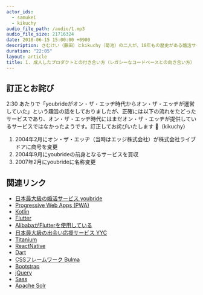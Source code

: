 ```yaml
---
actor_ids:
  - samukei
  - kikuchy
audio_file_path: /audio/1.mp3
audio_file_size: 21716324
date: 2018-06-15 15:00:00 +0900
description: さむけい（藤田）とkikuchy（菊池）の二人が、18年もの歴史がある婚活サービスyoubrideのコードベースへの取り組みと改善について話しました。
duration: "22:05"
layout: article
title: 1. 成人したプロダクトとの付き合い方（レガシーなコードベースとの向き合い方）
---
```


## 訂正とお詫び

2:30 あたりで「youbrideがオン・ザ・エッヂ時代からオン・ザ・エッヂが運営していた」という趣旨の話をしておりましたが、正確には以下の流れをたどったサービスであり、オン・ザ・エッヂ時代にはまだオン・ザ・エッヂが提供しているサービスではなかったようです。訂正してお詫びいたします 🙇（kikuchy）

1. 2004年2月にオン・ザ・エッヂ（当時はエッジ株式会社）が株式会社ライブドアに商号を変更
2. 2004年9月にyoubrideの前身となるサービスを買収
3. 2007年2月にyoubrideに名称変更


## 関連リンク

- [日本最大級の婚活サービス youbride](http://youbride.jp/)
- [Progressive Web Apps (PWA)](https://developers.google.com/web/progressive-web-apps/?hl=ja)
- [Kotlin](https://kotlinlang.org/)
- [Flutter](https://flutter.io/)
- [AlibabaがFlutterを使用している](https://developers.googleblog.com/2018/05/ready-for-production-apps-flutter-beta-3.html)
- [日本最大級の出会い応援サービス YYC](http://yyc.co.jp/)
- [Titanium](https://www.appcelerator.com/Titanium/)
- [ReactNative](https://facebook.github.io/react-native/)
- [Dart](https://www.dartlang.org/)
- [CSSフレームワーク Bulma](https://bulma.io/)
- [Bootstrap](https://getbootstrap.com/)
- [jQuery](https://jquery.com/)
- [Sass](https://sass-lang.com/)
- [Apache Solr](http://lucene.apache.org/solr/)
